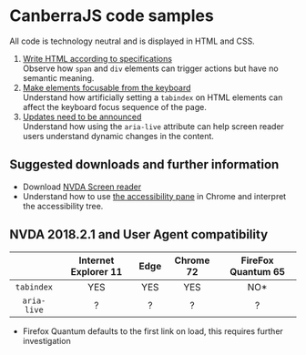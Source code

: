# CanberraJS code samples #
All code is technology neutral and is displayed in HTML and CSS.
1. [Write HTML according to specifications]()<br>Observe how `span` and `div` elements can trigger actions but have no semantic meaning.
1. [Make elements focusable from the keyboard](https://canaxess.github.io/presentations/CanberraJS/2-make-elements-focusable.html)<br> Understand how artificially setting a `tabindex` on HTML elements can affect the keyboard focus sequence of the page.
1. [Updates need to be announced]()<br>Understand how using the `aria-live` attribute can help screen reader users understand dynamic changes in the content.
## Suggested downloads and further information ##
* Download [NVDA Screen reader](https://www.nvaccess.org/download/)
* Understand how to use [the accessibility pane](https://developers.google.com/web/tools/chrome-devtools/accessibility/reference#pane) in Chrome and interpret the accessibility tree.
## NVDA 2018.2.1 and User Agent compatibility ##

&nbsp;        | Internet Explorer 11 | Edge | Chrome 72 | FireFox Quantum 65
:-------------: |:-------------:| :-----:| :-----:| :-----:
`tabindex`    | YES | YES | YES | NO*
`aria-live`    | ? | ? | ? | ?
* Firefox Quantum defaults to the first link on load, this requires further investigation
